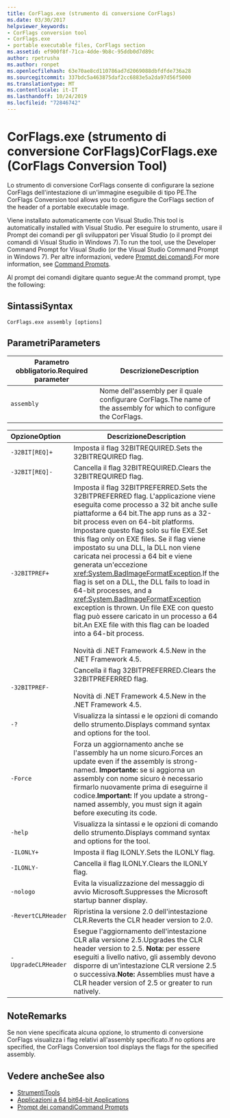 ```yaml
---
title: CorFlags.exe (strumento di conversione CorFlags)
ms.date: 03/30/2017
helpviewer_keywords:
- CorFlags conversion tool
- CorFlags.exe
- portable executable files, CorFlags section
ms.assetid: ef900f8f-71ca-4dde-9b8c-95ddb0d7d89c
author: rpetrusha
ms.author: ronpet
ms.openlocfilehash: 63e70ae8cd110786ad7d2069088dbfdfde736a28
ms.sourcegitcommit: 337bdc5a463875daf2cc6883e5a2da97d56f5000
ms.translationtype: MT
ms.contentlocale: it-IT
ms.lasthandoff: 10/24/2019
ms.locfileid: "72846742"
---
```

# <a name="corflagsexe-corflags-conversion-tool"></a><span data-ttu-id="4cf72-102">CorFlags.exe (strumento di conversione CorFlags)</span><span class="sxs-lookup"><span data-stu-id="4cf72-102">CorFlags.exe (CorFlags Conversion Tool)</span></span>
<span data-ttu-id="4cf72-103">Lo strumento di conversione CorFlags consente di configurare la sezione CorFlags dell'intestazione di un'immagine eseguibile di tipo PE.</span><span class="sxs-lookup"><span data-stu-id="4cf72-103">The CorFlags Conversion tool allows you to configure the CorFlags section of the header of a portable executable image.</span></span>  
  
 <span data-ttu-id="4cf72-104">Viene installato automaticamente con Visual Studio.</span><span class="sxs-lookup"><span data-stu-id="4cf72-104">This tool is automatically installed with Visual Studio.</span></span> <span data-ttu-id="4cf72-105">Per eseguire lo strumento, usare il Prompt dei comandi per gli sviluppatori per Visual Studio (o il prompt dei comandi di Visual Studio in Windows 7).</span><span class="sxs-lookup"><span data-stu-id="4cf72-105">To run the tool, use the Developer Command Prompt for Visual Studio (or the Visual Studio Command Prompt in Windows 7).</span></span> <span data-ttu-id="4cf72-106">Per altre informazioni, vedere [Prompt dei comandi](developer-command-prompt-for-vs.md).</span><span class="sxs-lookup"><span data-stu-id="4cf72-106">For more information, see [Command Prompts](developer-command-prompt-for-vs.md).</span></span>  
  
 <span data-ttu-id="4cf72-107">Al prompt dei comandi digitare quanto segue:</span><span class="sxs-lookup"><span data-stu-id="4cf72-107">At the command prompt, type the following:</span></span>  
  
## <a name="syntax"></a><span data-ttu-id="4cf72-108">Sintassi</span><span class="sxs-lookup"><span data-stu-id="4cf72-108">Syntax</span></span>  
  
```console  
CorFlags.exe assembly [options]  
```  
  
## <a name="parameters"></a><span data-ttu-id="4cf72-109">Parametri</span><span class="sxs-lookup"><span data-stu-id="4cf72-109">Parameters</span></span>  
  
|<span data-ttu-id="4cf72-110">Parametro obbligatorio.</span><span class="sxs-lookup"><span data-stu-id="4cf72-110">Required parameter</span></span>|<span data-ttu-id="4cf72-111">Descrizione</span><span class="sxs-lookup"><span data-stu-id="4cf72-111">Description</span></span>|  
|------------------------|-----------------|  
|`assembly`|<span data-ttu-id="4cf72-112">Nome dell'assembly per il quale configurare CorFlags.</span><span class="sxs-lookup"><span data-stu-id="4cf72-112">The name of the assembly for which to configure the CorFlags.</span></span>|  
  
|<span data-ttu-id="4cf72-113">Opzione</span><span class="sxs-lookup"><span data-stu-id="4cf72-113">Option</span></span>|<span data-ttu-id="4cf72-114">Descrizione</span><span class="sxs-lookup"><span data-stu-id="4cf72-114">Description</span></span>|  
|:------------|-----------------|  
|`-32BIT[REQ]+`|<span data-ttu-id="4cf72-115">Imposta il flag 32BITREQUIRED.</span><span class="sxs-lookup"><span data-stu-id="4cf72-115">Sets the 32BITREQUIRED flag.</span></span>|  
|`-32BIT[REQ]-`|<span data-ttu-id="4cf72-116">Cancella il flag 32BITREQUIRED.</span><span class="sxs-lookup"><span data-stu-id="4cf72-116">Clears the 32BITREQUIRED flag.</span></span>|  
|`-32BITPREF+`|<span data-ttu-id="4cf72-117">Imposta il flag 32BITPREFERRED.</span><span class="sxs-lookup"><span data-stu-id="4cf72-117">Sets the 32BITPREFERRED flag.</span></span> <span data-ttu-id="4cf72-118">L'applicazione viene eseguita come processo a 32 bit anche sulle piattaforme a 64 bit.</span><span class="sxs-lookup"><span data-stu-id="4cf72-118">The app runs as a 32-bit process even on 64-bit platforms.</span></span> <span data-ttu-id="4cf72-119">Impostare questo flag solo su file EXE.</span><span class="sxs-lookup"><span data-stu-id="4cf72-119">Set this flag only on EXE files.</span></span> <span data-ttu-id="4cf72-120">Se il flag viene impostato su una DLL, la DLL non viene caricata nei processi a 64 bit e viene generata un'eccezione <xref:System.BadImageFormatException>.</span><span class="sxs-lookup"><span data-stu-id="4cf72-120">If the flag is set on a DLL, the DLL fails to load in 64-bit processes, and a <xref:System.BadImageFormatException> exception is thrown.</span></span> <span data-ttu-id="4cf72-121">Un file EXE con questo flag può essere caricato in un processo a 64 bit.</span><span class="sxs-lookup"><span data-stu-id="4cf72-121">An EXE file with this flag can be loaded into a 64-bit process.</span></span><br /><br /> <span data-ttu-id="4cf72-122">Novità di .NET Framework 4.5.</span><span class="sxs-lookup"><span data-stu-id="4cf72-122">New in the .NET Framework 4.5.</span></span>|  
|`-32BITPREF-`|<span data-ttu-id="4cf72-123">Cancella il flag 32BITPREFERRED.</span><span class="sxs-lookup"><span data-stu-id="4cf72-123">Clears the 32BITPREFERRED flag.</span></span><br /><br /> <span data-ttu-id="4cf72-124">Novità di .NET Framework 4.5.</span><span class="sxs-lookup"><span data-stu-id="4cf72-124">New in the .NET Framework 4.5.</span></span>|  
|`-?`|<span data-ttu-id="4cf72-125">Visualizza la sintassi e le opzioni di comando dello strumento.</span><span class="sxs-lookup"><span data-stu-id="4cf72-125">Displays command syntax and options for the tool.</span></span>|  
|`-Force`|<span data-ttu-id="4cf72-126">Forza un aggiornamento anche se l'assembly ha un nome sicuro.</span><span class="sxs-lookup"><span data-stu-id="4cf72-126">Forces an update even if the assembly is strong-named.</span></span> <span data-ttu-id="4cf72-127">**Importante:** se si aggiorna un assembly con nome sicuro è necessario firmarlo nuovamente prima di eseguirne il codice.</span><span class="sxs-lookup"><span data-stu-id="4cf72-127">**Important:**  If you update a strong-named assembly, you must sign it again before executing its code.</span></span>|  
|`-help`|<span data-ttu-id="4cf72-128">Visualizza la sintassi e le opzioni di comando dello strumento.</span><span class="sxs-lookup"><span data-stu-id="4cf72-128">Displays command syntax and options for the tool.</span></span>|  
|`-ILONLY+`|<span data-ttu-id="4cf72-129">Imposta il flag ILONLY.</span><span class="sxs-lookup"><span data-stu-id="4cf72-129">Sets the ILONLY flag.</span></span>|  
|`-ILONLY-`|<span data-ttu-id="4cf72-130">Cancella il flag ILONLY.</span><span class="sxs-lookup"><span data-stu-id="4cf72-130">Clears the ILONLY flag.</span></span>|  
|`-nologo`|<span data-ttu-id="4cf72-131">Evita la visualizzazione del messaggio di avvio Microsoft.</span><span class="sxs-lookup"><span data-stu-id="4cf72-131">Suppresses the Microsoft startup banner display.</span></span>|  
|`-RevertCLRHeader`|<span data-ttu-id="4cf72-132">Ripristina la versione 2.0 dell'intestazione CLR.</span><span class="sxs-lookup"><span data-stu-id="4cf72-132">Reverts the CLR header version to 2.0.</span></span>|  
|`-UpgradeCLRHeader`|<span data-ttu-id="4cf72-133">Esegue l'aggiornamento dell'intestazione CLR alla versione 2.5.</span><span class="sxs-lookup"><span data-stu-id="4cf72-133">Upgrades the CLR header version to 2.5.</span></span> <span data-ttu-id="4cf72-134">**Nota:** per essere eseguiti a livello nativo, gli assembly devono disporre di un'intestazione CLR versione 2.5 o successiva.</span><span class="sxs-lookup"><span data-stu-id="4cf72-134">**Note:**  Assemblies must have a CLR header version of 2.5 or greater to run natively.</span></span>|  
  
## <a name="remarks"></a><span data-ttu-id="4cf72-135">Note</span><span class="sxs-lookup"><span data-stu-id="4cf72-135">Remarks</span></span>  
 <span data-ttu-id="4cf72-136">Se non viene specificata alcuna opzione, lo strumento di conversione CorFlags visualizza i flag relativi all'assembly specificato.</span><span class="sxs-lookup"><span data-stu-id="4cf72-136">If no options are specified, the CorFlags Conversion tool displays the flags for the specified assembly.</span></span>  
  
## <a name="see-also"></a><span data-ttu-id="4cf72-137">Vedere anche</span><span class="sxs-lookup"><span data-stu-id="4cf72-137">See also</span></span>

- [<span data-ttu-id="4cf72-138">Strumenti</span><span class="sxs-lookup"><span data-stu-id="4cf72-138">Tools</span></span>](index.md)
- [<span data-ttu-id="4cf72-139">Applicazioni a 64 bit</span><span class="sxs-lookup"><span data-stu-id="4cf72-139">64-bit Applications</span></span>](../64-bit-apps.md)
- [<span data-ttu-id="4cf72-140">Prompt dei comandi</span><span class="sxs-lookup"><span data-stu-id="4cf72-140">Command Prompts</span></span>](developer-command-prompt-for-vs.md)
